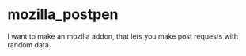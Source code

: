 # mozilla_postpen
I want to make an mozilla addon, that lets you make post requests with random data.
